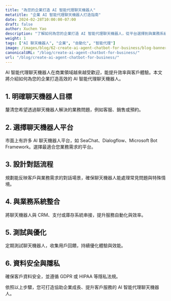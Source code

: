 ```yaml
---
title: "為您的企業打造 AI 智能代理聊天機器人"
metatitle: "企業 AI 智能代理聊天機器人打造指南"
date: 2024-02-28T10:00:00-07:00
draft: false
author: Xuchen Yao
description: "了解如何為您的企業打造 AI 智能代理聊天機器人，從平台選擇到與業務系統整合的每一步。"
weight: 1
tags: ["AI 聊天機器人", "企業", "自動化", "智能代理"]
image: /images/blog/62-create-ai-agent-chatbot-for-business/blog-banner.png
canonicalURL: "/blog/create-ai-agent-chatbot-for-business/"
url: "/blog/create-ai-agent-chatbot-for-business/"
---
```


AI 智能代理聊天機器人在商業領域越來越受歡迎，能提升效率與客戶體驗。本文將介紹如何為您的企業打造高效的 AI 智能代理聊天機器人。

## 1. 明確聊天機器人目標
釐清您希望透過聊天機器人解決的業務問題，例如客服、銷售或預約。

## 2. 選擇聊天機器人平台
市面上有許多 AI 聊天機器人平台，如 SeaChat、Dialogflow、Microsoft Bot Framework。選擇最適合您業務需求的平台。

## 3. 設計對話流程
規劃能反映客戶與業務需求的對話場景，確保聊天機器人能處理常見問題與特殊情境。

## 4. 與業務系統整合
將聊天機器人與 CRM、支付或庫存系統串接，提升服務自動化與效率。

## 5. 測試與優化
定期測試聊天機器人，收集用戶回饋，持續優化體驗與效能。

## 6. 資料安全與隱私
確保客戶資料安全，並遵循 GDPR 或 HIPAA 等隱私法規。

依照以上步驟，您可打造協助企業成長、提升客戶服務的 AI 智能代理聊天機器人。
